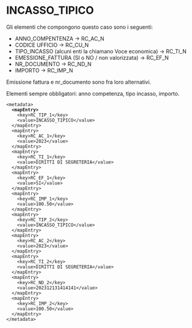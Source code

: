 # INCASSO\_TIPICO

Gli elementi che compongono questo caso sono i seguenti:

* ANNO\_COMPENTENZA -> RC\_AC\_N
* CODICE UFFICIO -> RC\_CU\_N
* TIPO\_INCASSO (alcuni enti la chiamano Voce economica) -> RC\_TI\_N
* EMESSIONE\_FATTURA (SI o NO / non valorizzata) -> RC\_EF\_N
* NR\_DOCUMENTO -> RC\_ND\_N
* IMPORTO -> RC\_IMP\_N

Emissione fattura e nr\_documento sono fra loro alternativi.

Elementi sempre obbligatori: anno competenza, tipo incasso, importo.

<pre class="language-xml"><code class="lang-xml">&#x3C;metadata>
<strong>  &#x3C;mapEntry>
</strong>    &#x3C;key>RC_TIP_1&#x3C;/key>
    &#x3C;value>INCASSO_TIPICO&#x3C;/value>
  &#x3C;/mapEntry>
  &#x3C;mapEntry>
    &#x3C;key>RC_AC_1&#x3C;/key>
    &#x3C;value>2023&#x3C;/value>
  &#x3C;/mapEntry>
  &#x3C;mapEntry>
    &#x3C;key>RC_TI_1&#x3C;/key>
    &#x3C;value>DIRITTI DI SEGRETERIA&#x3C;/value>
  &#x3C;/mapEntry>
  &#x3C;mapEntry>
    &#x3C;key>RC_EF_1&#x3C;/key>
    &#x3C;value>SI&#x3C;/value>
  &#x3C;/mapEntry>
  &#x3C;mapEntry>
    &#x3C;key>RC_IMP_1&#x3C;/key>
    &#x3C;value>100.50&#x3C;/value>
  &#x3C;/mapEntry>
  &#x3C;mapEntry>
    &#x3C;key>RC_TIP_2&#x3C;/key>
    &#x3C;value>INCASSO_TIPICO&#x3C;/value>
  &#x3C;/mapEntry>
  &#x3C;mapEntry>
    &#x3C;key>RC_AC_2&#x3C;/key>
    &#x3C;value>2023&#x3C;/value>
  &#x3C;/mapEntry>
  &#x3C;mapEntry>
    &#x3C;key>RC_TI_2&#x3C;/key>
    &#x3C;value>DIRITTI DI SEGRETERIA&#x3C;/value>
  &#x3C;/mapEntry>
  &#x3C;mapEntry>
    &#x3C;key>RC_ND_2&#x3C;/key>
    &#x3C;value>202312131414141&#x3C;/value>
  &#x3C;/mapEntry>
  &#x3C;mapEntry>
    &#x3C;key>RC_IMP_2&#x3C;/key>
    &#x3C;value>100.50&#x3C;/value>
  &#x3C;/mapEntry>
&#x3C;/metadata>
</code></pre>
